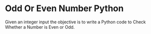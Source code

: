 # Odd Or Even Number Python

Given an integer input the objective is to write a Python code to Check Whether a Number is Even or Odd.

